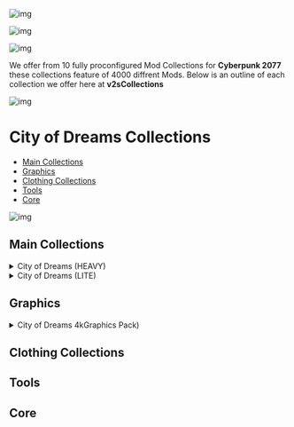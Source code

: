 ![img](https://s11.gifyu.com/images/Cuty-od-Dreams-Logo-YellowUP.png)

![img](https://i.imgur.com/wAJUpeU.png)

![img](https://s13.gifyu.com/images/SjBpR.jpg)

We offer from 10 fully proconfigured Mod Collections for **Cyberpunk 2077** these collections feature of 4000 diffrent Mods. Below is an outline of each collection we offer here at **v2sCollections**

![img](https://i.imgur.com/wAJUpeU.png)

# City of Dreams Collections

- [Main Collections](#main-collections)
- [Graphics](#graphics)
- [Clothing Collections](#clothing-collections)
- [Tools](#tools)
- [Core](#core)

![img](https://i.imgur.com/wAJUpeU.png)


## Main Collections

<details>
<summary>City of Dreams (HEAVY)</summary>

![img](https://i.imgur.com/wAJUpeU.png)

My Vision for all my Collections is for you to be able to play the game any way you want. I won't force you to play a certain way I want you to have the tools to create your own experience so you can get the most out of your game.

City of Dreams is the Ultimate experience you have access to everything you could ever need or want. Whether it's taking screenshots in photo mode, playing the most extreme difficulty, or cheating and hacking your way through Cyberpunk 2077 this collection has it all and I mean all.

The only choice you don't have is the Custom one-off body by the talented Hyst. The collection has a huge number of clothing options that are all built around this amazing 4k sculpted body. This body may not be for everyone so we have you covered you can check out our City of Dreams (lite) version if you would like to include your own clothing and custom body.

![img](https://i.imgur.com/wAJUpeU.png)

</details>


<details>
<summary>City of Dreams (LITE)</summary>

![img](https://i.imgur.com/wAJUpeU.png)

This is the true **"Play Your Way Collection"**, you have access to all the same great gameplay Mods from our main Collection, minus the custom body and clothing.

This collection is desighned to be used as a main base so you can add one of our modular Clothing Collections on top, giving you many diffrent options for how you want your V to look.

![img](https://i.imgur.com/wAJUpeU.png)

</details>


## Graphics

<details>
<summary>City of Dreams 4kGraphics Pack)</summary>

![img](https://i.imgur.com/wAJUpeU.png)

This is the Ultimate Graphics/Texture Collection created by [XilaMonstrr](https://www.nexusmods.com/starfield/users/126616023) and [2077v2](https://www.nexusmods.com/users/123334373).

This collection completely overhauls all of the Base game Textures with the highest quality upscaling methods available.

![img](https://i.imgur.com/wAJUpeU.png)

</details>


## Clothing Collections



## Tools



## Core